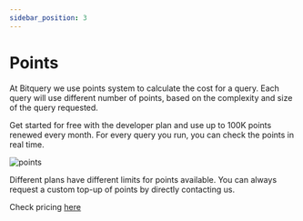 ```yaml
---
sidebar_position: 3
---
```


# Points

At Bitquery we use points system to calculate the cost for a query. Each query will use different number of points, based on the complexity and size of the query requested.

Get started for free with the developer plan and use up to 100K points renewed every month.
For every query you run, you can check the points in real time.

![points](/img/ide/points.png)

Different plans have different limits for points available. You can always request a custom top-up of points by directly contacting us.

Check pricing [here](https://bitquery.io/pricing)
